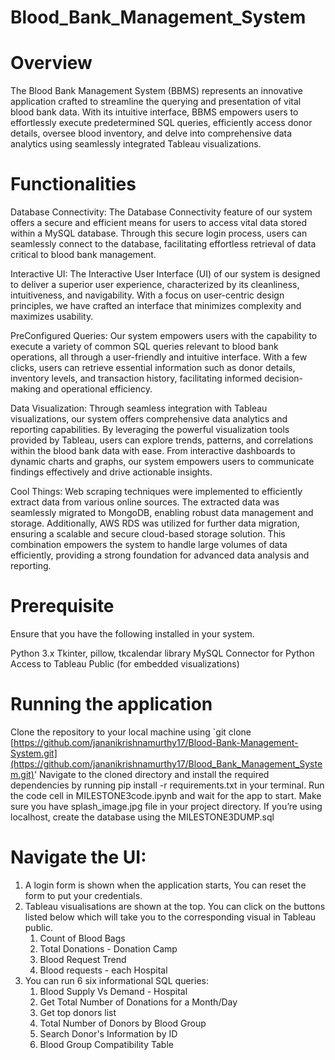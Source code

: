 # Blood_Bank_Management_System

# Overview

The Blood Bank Management System (BBMS) represents an innovative application crafted to streamline the querying and presentation of vital blood bank data. With its intuitive interface, BBMS empowers users to effortlessly execute predetermined SQL queries, efficiently access donor details, oversee blood inventory, and delve into comprehensive data analytics using seamlessly integrated Tableau visualizations.

# Functionalities

Database Connectivity: The Database Connectivity feature of our system offers a secure and efficient means for users to access vital data stored within a MySQL database. Through this secure login process, users can seamlessly connect to the database, facilitating effortless retrieval of data critical to blood bank management.

Interactive UI: The Interactive User Interface (UI) of our system is designed to deliver a superior user experience, characterized by its cleanliness, intuitiveness, and navigability. With a focus on user-centric design principles, we have crafted an interface that minimizes complexity and maximizes usability.

PreConfigured Queries: Our system empowers users with the capability to execute a variety of common SQL queries relevant to blood bank operations, all through a user-friendly and intuitive interface. With a few clicks, users can retrieve essential information such as donor details, inventory levels, and transaction history, facilitating informed decision-making and operational efficiency.

Data Visualization: Through seamless integration with Tableau visualizations, our system offers comprehensive data analytics and reporting capabilities.  By leveraging the powerful visualization tools provided by Tableau, users can explore trends, patterns, and correlations within the blood bank data with ease. From interactive dashboards to dynamic charts and graphs, our system empowers users to communicate findings effectively and drive actionable insights.

Cool Things: Web scraping techniques were implemented to efficiently extract data from various online sources. The extracted data was seamlessly migrated to MongoDB, enabling robust data management and storage. Additionally, AWS RDS was utilized for further data migration, ensuring a scalable and secure cloud-based storage solution. This combination empowers the system to handle large volumes of data efficiently, providing a strong foundation for advanced data analysis and reporting.

# Prerequisite

Ensure that you have the following installed in your system.

Python 3.x
Tkinter, pillow, tkcalendar library
MySQL Connector for Python
Access to Tableau Public (for embedded visualizations)

# Running the application

Clone the repository to your local machine using `git clone [https://github.com/jananikrishnamurthy17/Blood-Bank-Management-System.git](https://github.com/jananikrishnamurthy17/Blood_Bank_Management_System.git)'
Navigate to the cloned directory and install the required dependencies by running pip install -r requirements.txt in your terminal.
Run the code cell in MILESTONE3code.ipynb and wait for the app to start.
Make sure you have splash_image.jpg file in your project directory.
If you’re using localhost, create the database using the MILESTONE3DUMP.sql

# Navigate the UI:

1. A login form is shown when the application starts, You can reset the form to put your credentials.
2. Tableau visualisations are shown at the top. You can click on the buttons listed
below which will take you to the corresponding visual in Tableau public.
	1. Count of Blood Bags
	2. Total Donations - Donation Camp
	3. Blood Request Trend
	4. Blood requests - each Hospital
3. You can run 6 six informational SQL queries:
	1. Blood Supply Vs Demand - Hospital
	2. Get Total Number of Donations for a Month/Day
	3. Get top donors list
	4. Total Number of Donors by Blood Group
	5. Search Donor's Information by ID
	6. Blood Group Compatibility Table




